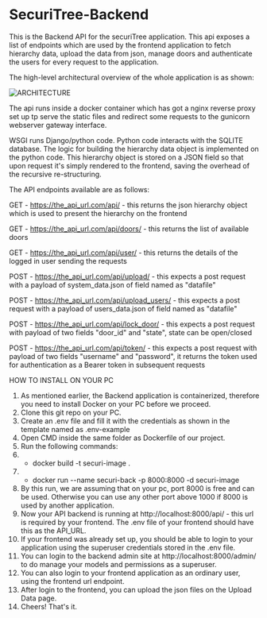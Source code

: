 # SecuriTree-Backend
This is the Backend API for the securiTree application. This api exposes a list of endpoints which are used by the frontend application to fetch hierarchy data, upload the data from json, manage doors and authenticate the users for every request to the application.

The high-level architectural overview of the whole application is as shown:

![ARCHITECTURE](https://user-images.githubusercontent.com/32708966/148338777-df732cda-7454-4f42-a163-6137d80e388a.png)

The api runs inside a docker container which has got a nginx reverse proxy set up tp serve the static files and redirect some requests to the gunicorn webserver gateway interface.

WSGI runs Django/python code. Python code interacts with the SQLITE database. The logic for building the hierarchy data object is implemented on the python code. This hierarchy object is stored on a JSON field so that upon request it's simply rendered to the frontend, saving the overhead of the recursive re-structuring.

The API endpoints available are as follows:

GET - https://the_api_url.com/api/ -  this returns the json hierarchy object which is used to present the hierarchy on the frontend

GET - https://the_api_url.com/api/doors/ - this returns the list of available doors

GET - https://the_api_url.com/api/user/ - this returns the details of the logged in user sending the requests

POST - https://the_api_url.com/api/upload/ - this expects a post request with a payload of system_data.json of field named as "datafile"

POST - https://the_api_url.com/api/upload_users/ - this expects a post request with a payload of users_data.json of field named as "datafile"

POST - https://the_api_url.com/api/lock_door/ - this expects a post request with payload of two fields "door_id" and "state", state can be open/closed

POST - https://the_api_url.com/api/token/ - this expects a post request with payload of two fields "username" and "password", it returns the token used for authentication as a            Bearer token in subsequent requests

HOW TO INSTALL ON YOUR PC
1. As mentioned earlier, the Backend application is containerized, therefore you need to install Docker on your PC before we proceed.
2. Clone this git repo on your PC.
3. Create an .env file and fill it with the credentials as shown in the template named as .env-example
4. Open CMD inside the same folder as Dockerfile of our project.
5. Run the following commands:
6.  - docker build -t securi-image .
7.  - docker run --name securi-back -p 8000:8000 -d securi-image
8.  By this run, we are assuming that on your pc, port 8000 is free and can be used. Otherwise you can use any other port above 1000 if 8000 is used by another application.
9.  Now your API backend is running at http://localhost:8000/api/ - this url is required by your frontend. The .env file of your frontend should have this as the API_URL.
10.  If your frontend was already set up, you should be able to login to your application using the superuser credentials stored in the .env file.
11.  You can login to the backend admin site at http://localhost:8000/admin/ to do manage your models and permissions as a superuser.
12.  You can also login to your frontend application as an ordinary user, using the frontend url endpoint.
13.  After login to the frontend, you can upload the json files on the Upload Data page.
14.  Cheers! That's it.

